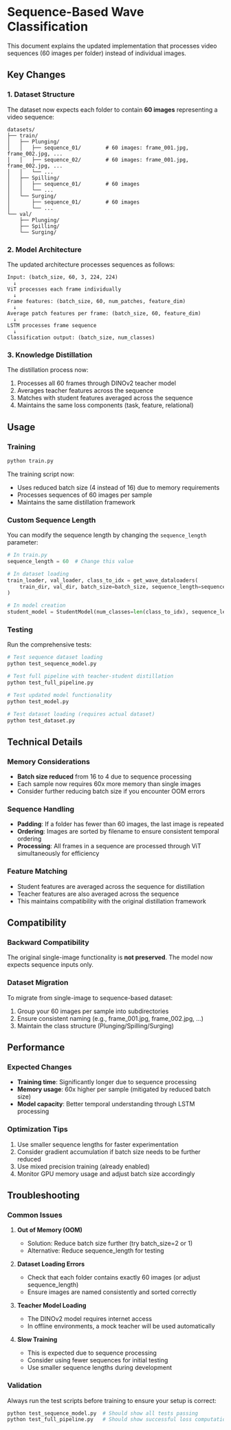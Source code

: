 # Sequence-Based Wave Classification

This document explains the updated implementation that processes video sequences (60 images per folder) instead of individual images.

## Key Changes

### 1. Dataset Structure
The dataset now expects each folder to contain **60 images** representing a video sequence:

```
datasets/
├── train/
│   ├── Plunging/
│   │   ├── sequence_01/        # 60 images: frame_001.jpg, frame_002.jpg, ...
│   │   ├── sequence_02/        # 60 images: frame_001.jpg, frame_002.jpg, ...
│   │   └── ...
│   ├── Spilling/
│   │   ├── sequence_01/        # 60 images
│   │   └── ...
│   └── Surging/
│       ├── sequence_01/        # 60 images
│       └── ...
└── val/
    ├── Plunging/
    ├── Spilling/
    └── Surging/
```

### 2. Model Architecture

The updated architecture processes sequences as follows:

```
Input: (batch_size, 60, 3, 224, 224)
  ↓
ViT processes each frame individually
  ↓ 
Frame features: (batch_size, 60, num_patches, feature_dim)
  ↓
Average patch features per frame: (batch_size, 60, feature_dim)
  ↓
LSTM processes frame sequence
  ↓
Classification output: (batch_size, num_classes)
```

### 3. Knowledge Distillation

The distillation process now:
1. Processes all 60 frames through DINOv2 teacher model
2. Averages teacher features across the sequence
3. Matches with student features averaged across the sequence
4. Maintains the same loss components (task, feature, relational)

## Usage

### Training
```python
python train.py
```

The training script now:
- Uses reduced batch size (4 instead of 16) due to memory requirements
- Processes sequences of 60 images per sample
- Maintains the same distillation framework

### Custom Sequence Length
You can modify the sequence length by changing the `sequence_length` parameter:

```python
# In train.py
sequence_length = 60  # Change this value

# In dataset loading
train_loader, val_loader, class_to_idx = get_wave_dataloaders(
    train_dir, val_dir, batch_size=batch_size, sequence_length=sequence_length
)

# In model creation
student_model = StudentModel(num_classes=len(class_to_idx), sequence_length=sequence_length)
```

### Testing
Run the comprehensive tests:

```bash
# Test sequence dataset loading
python test_sequence_model.py

# Test full pipeline with teacher-student distillation
python test_full_pipeline.py

# Test updated model functionality
python test_model.py

# Test dataset loading (requires actual dataset)
python test_dataset.py
```

## Technical Details

### Memory Considerations
- **Batch size reduced** from 16 to 4 due to sequence processing
- Each sample now requires 60x more memory than single images
- Consider further reducing batch size if you encounter OOM errors

### Sequence Handling
- **Padding**: If a folder has fewer than 60 images, the last image is repeated
- **Ordering**: Images are sorted by filename to ensure consistent temporal ordering
- **Processing**: All frames in a sequence are processed through ViT simultaneously for efficiency

### Feature Matching
- Student features are averaged across the sequence for distillation
- Teacher features are also averaged across the sequence
- This maintains compatibility with the original distillation framework

## Compatibility

### Backward Compatibility
The original single-image functionality is **not preserved**. The model now expects sequence inputs only.

### Dataset Migration
To migrate from single-image to sequence-based dataset:
1. Group your 60 images per sample into subdirectories
2. Ensure consistent naming (e.g., frame_001.jpg, frame_002.jpg, ...)
3. Maintain the class structure (Plunging/Spilling/Surging)

## Performance

### Expected Changes
- **Training time**: Significantly longer due to sequence processing
- **Memory usage**: 60x higher per sample (mitigated by reduced batch size)
- **Model capacity**: Better temporal understanding through LSTM processing

### Optimization Tips
1. Use smaller sequence lengths for faster experimentation
2. Consider gradient accumulation if batch size needs to be further reduced
3. Use mixed precision training (already enabled)
4. Monitor GPU memory usage and adjust batch size accordingly

## Troubleshooting

### Common Issues

1. **Out of Memory (OOM)**
   - Solution: Reduce batch size further (try batch_size=2 or 1)
   - Alternative: Reduce sequence_length for testing

2. **Dataset Loading Errors**
   - Check that each folder contains exactly 60 images (or adjust sequence_length)
   - Ensure images are named consistently and sorted correctly

3. **Teacher Model Loading**
   - The DINOv2 model requires internet access
   - In offline environments, a mock teacher will be used automatically

4. **Slow Training**
   - This is expected due to sequence processing
   - Consider using fewer sequences for initial testing
   - Use smaller sequence lengths during development

### Validation
Always run the test scripts before training to ensure your setup is correct:

```bash
python test_sequence_model.py  # Should show all tests passing
python test_full_pipeline.py   # Should show successful loss computation
```